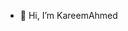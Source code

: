 - 👋 Hi, I’m KareemAhmed

<!---
KareemAhmed2002/KareemAhmed2002 is a ✨ special ✨ repository because its `README.md` (this file) appears on your GitHub profile.
You can click the Preview link to take a look at your changes.
--->
